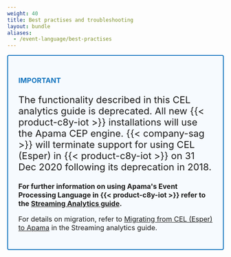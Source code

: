 ```yaml
---
weight: 40
title: Best practises and troubleshooting
layout: bundle
aliases:
  - /event-language/best-practises
---
```


<div style="padding: 24px ; border: 2px solid #1776BF; border-radius: 4px; margin-bottom: 24px; background-color: #f6fafe ">
  <h3 style="color: #1776BF"><strong>IMPORTANT</strong></h3>
  <p class="lead" style="font-size:22px"> The functionality described in this CEL analytics guide is deprecated. All new {{< product-c8y-iot >}} installations will use the Apama CEP engine. {{< company-sag >}} will terminate support for using CEL (Esper) in {{< product-c8y-iot >}} on 31 Dec 2020 following its deprecation in 2018. </p>

  <p style="font-size:16px"><strong>For further information on using Apama's Event Processing Language in {{< product-c8y-iot >}} refer to the <a href="/apama/introduction">Streaming Analytics guide</a>.</strong></p>

<p style="font-size:16px">For details on migration, refer to <a href="/apama/overview-analytics/#migrate-from-esper">Migrating from CEL (Esper) to Apama</a> in the Streaming analytics guide.</p>

</div>
